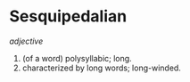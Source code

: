# Sesquipedalian

*adjective*
1. (of a word) polysyllabic; long.
2. characterized by long words; long-winded.
